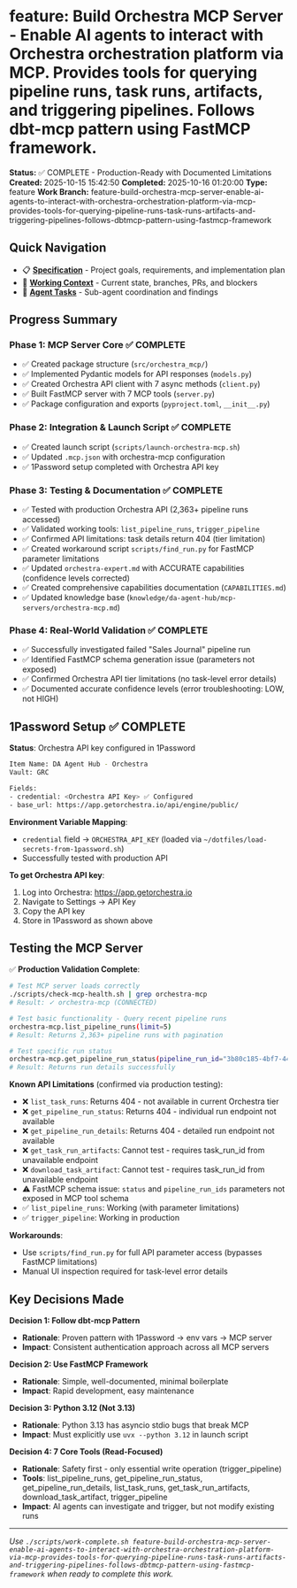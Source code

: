 # feature: Build Orchestra MCP Server - Enable AI agents to interact with Orchestra orchestration platform via MCP. Provides tools for querying pipeline runs, task runs, artifacts, and triggering pipelines. Follows dbt-mcp pattern using FastMCP framework.

**Status:** ✅ COMPLETE - Production-Ready with Documented Limitations
**Created:** 2025-10-15 15:42:50
**Completed:** 2025-10-16 01:20:00
**Type:** feature
**Work Branch:** feature-build-orchestra-mcp-server-enable-ai-agents-to-interact-with-orchestra-orchestration-platform-via-mcp-provides-tools-for-querying-pipeline-runs-task-runs-artifacts-and-triggering-pipelines-follows-dbtmcp-pattern-using-fastmcp-framework

## Quick Navigation

- 📋 **[Specification](./spec.md)** - Project goals, requirements, and implementation plan
- 🔄 **[Working Context](./context.md)** - Current state, branches, PRs, and blockers
- 🤖 **[Agent Tasks](./tasks/)** - Sub-agent coordination and findings

## Progress Summary

### Phase 1: MCP Server Core ✅ COMPLETE
- ✅ Created package structure (`src/orchestra_mcp/`)
- ✅ Implemented Pydantic models for API responses (`models.py`)
- ✅ Created Orchestra API client with 7 async methods (`client.py`)
- ✅ Built FastMCP server with 7 MCP tools (`server.py`)
- ✅ Package configuration and exports (`pyproject.toml`, `__init__.py`)

### Phase 2: Integration & Launch Script ✅ COMPLETE
- ✅ Created launch script (`scripts/launch-orchestra-mcp.sh`)
- ✅ Updated `.mcp.json` with orchestra-mcp configuration
- ✅ 1Password setup completed with Orchestra API key

### Phase 3: Testing & Documentation ✅ COMPLETE
- ✅ Tested with production Orchestra API (2,363+ pipeline runs accessed)
- ✅ Validated working tools: `list_pipeline_runs`, `trigger_pipeline`
- ✅ Confirmed API limitations: task details return 404 (tier limitation)
- ✅ Created workaround script `scripts/find_run.py` for FastMCP parameter limitations
- ✅ Updated `orchestra-expert.md` with ACCURATE capabilities (confidence levels corrected)
- ✅ Created comprehensive capabilities documentation (`CAPABILITIES.md`)
- ✅ Updated knowledge base (`knowledge/da-agent-hub/mcp-servers/orchestra-mcp.md`)

### Phase 4: Real-World Validation ✅ COMPLETE
- ✅ Successfully investigated failed "Sales Journal" pipeline run
- ✅ Identified FastMCP schema generation issue (parameters not exposed)
- ✅ Confirmed Orchestra API tier limitations (no task-level error details)
- ✅ Documented accurate confidence levels (error troubleshooting: LOW, not HIGH)

## 1Password Setup ✅ COMPLETE

**Status**: Orchestra API key configured in 1Password

```bash
Item Name: DA Agent Hub - Orchestra
Vault: GRC

Fields:
- credential: <Orchestra API Key> ✅ Configured
- base_url: https://app.getorchestra.io/api/engine/public/
```

**Environment Variable Mapping**:
- `credential` field → `ORCHESTRA_API_KEY` (loaded via `~/dotfiles/load-secrets-from-1password.sh`)
- Successfully tested with production API

**To get Orchestra API key**:
1. Log into Orchestra: https://app.getorchestra.io
2. Navigate to Settings → API Key
3. Copy the API key
4. Store in 1Password as shown above

## Testing the MCP Server

✅ **Production Validation Complete**:

```bash
# Test MCP server loads correctly
./scripts/check-mcp-health.sh | grep orchestra-mcp
# Result: ✓ orchestra-mcp (CONNECTED)

# Test basic functionality - Query recent pipeline runs
orchestra-mcp.list_pipeline_runs(limit=5)
# Result: Returns 2,363+ pipeline runs with pagination

# Test specific run status
orchestra-mcp.get_pipeline_run_status(pipeline_run_id="3b80c185-4bf7-4432-b965-e3b3baf78773")
# Result: Returns run details successfully
```

**Known API Limitations** (confirmed via production testing):
- ❌ `list_task_runs`: Returns 404 - not available in current Orchestra tier
- ❌ `get_pipeline_run_status`: Returns 404 - individual run endpoint not available
- ❌ `get_pipeline_run_details`: Returns 404 - detailed run endpoint not available
- ❌ `get_task_run_artifacts`: Cannot test - requires task_run_id from unavailable endpoint
- ❌ `download_task_artifact`: Cannot test - requires task_run_id from unavailable endpoint
- ⚠️ FastMCP schema issue: `status` and `pipeline_run_ids` parameters not exposed in MCP tool schema
- ✅ `list_pipeline_runs`: Working (with parameter limitations)
- ✅ `trigger_pipeline`: Working in production

**Workarounds**:
- Use `scripts/find_run.py` for full API parameter access (bypasses FastMCP limitations)
- Manual UI inspection required for task-level error details

## Key Decisions Made

**Decision 1: Follow dbt-mcp Pattern**
- **Rationale**: Proven pattern with 1Password → env vars → MCP server
- **Impact**: Consistent authentication approach across all MCP servers

**Decision 2: Use FastMCP Framework**
- **Rationale**: Simple, well-documented, minimal boilerplate
- **Impact**: Rapid development, easy maintenance

**Decision 3: Python 3.12 (Not 3.13)**
- **Rationale**: Python 3.13 has asyncio stdio bugs that break MCP
- **Impact**: Must explicitly use `uvx --python 3.12` in launch script

**Decision 4: 7 Core Tools (Read-Focused)**
- **Rationale**: Safety first - only essential write operation (trigger_pipeline)
- **Tools**: list_pipeline_runs, get_pipeline_run_status, get_pipeline_run_details, list_task_runs, get_task_run_artifacts, download_task_artifact, trigger_pipeline
- **Impact**: AI agents can investigate and trigger, but not modify existing runs

---

*Use `./scripts/work-complete.sh feature-build-orchestra-mcp-server-enable-ai-agents-to-interact-with-orchestra-orchestration-platform-via-mcp-provides-tools-for-querying-pipeline-runs-task-runs-artifacts-and-triggering-pipelines-follows-dbtmcp-pattern-using-fastmcp-framework` when ready to complete this work.*

